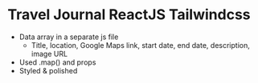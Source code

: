 # Travel Journal ReactJS Tailwindcss

- Data array in a separate js file
    - Title, location, Google Maps link, start date, end date, description, image URL
- Used .map() and props
- Styled & polished



